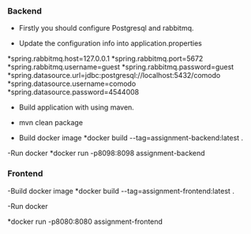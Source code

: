 ### Backend

- Firstly you should configure Postgresql and rabbitmq.

- Update the configuration info into application.properties

*spring.rabbitmq.host=127.0.0.1
*spring.rabbitmq.port=5672
*spring.rabbitmq.username=guest
*spring.rabbitmq.password=guest
*spring.datasource.url=jdbc:postgresql://localhost:5432/comodo
*spring.datasource.username=comodo
*spring.datasource.password=4544008

- Build application with using maven.
* mvn clean package

- Build docker image
*docker build --tag=assignment-backend:latest .

-Run docker 
*docker run -p8098:8098 assignment-backend

### Frontend

-Build docker image 
*docker build --tag=assignment-frontend:latest .

-Run docker

*docker run -p8080:8080 assignment-frontend
